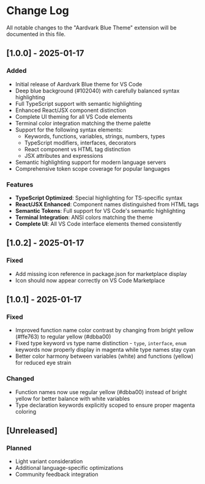 # Change Log

All notable changes to the "Aardvark Blue Theme" extension will be documented in this file.

## [1.0.0] - 2025-01-17

### Added

- Initial release of Aardvark Blue theme for VS Code
- Deep blue background (#102040) with carefully balanced syntax highlighting
- Full TypeScript support with semantic highlighting
- Enhanced React/JSX component distinction
- Complete UI theming for all VS Code elements
- Terminal color integration matching the theme palette
- Support for the following syntax elements:
  - Keywords, functions, variables, strings, numbers, types
  - TypeScript modifiers, interfaces, decorators
  - React component vs HTML tag distinction
  - JSX attributes and expressions
- Semantic highlighting support for modern language servers
- Comprehensive token scope coverage for popular languages

### Features

- **TypeScript Optimized**: Special highlighting for TS-specific syntax
- **React/JSX Enhanced**: Component names distinguished from HTML tags
- **Semantic Tokens**: Full support for VS Code's semantic highlighting
- **Terminal Integration**: ANSI colors matching the theme
- **Complete UI**: All VS Code interface elements themed consistently

## [1.0.2] - 2025-01-17

### Fixed
- Add missing icon reference in package.json for marketplace display
- Icon should now appear correctly on VS Code Marketplace

## [1.0.1] - 2025-01-17

### Fixed
- Improved function name color contrast by changing from bright yellow (#ffe763) to regular yellow (#dbba00)
- Fixed type keyword vs type name distinction - `type`, `interface`, `enum` keywords now properly display in magenta while type names stay cyan
- Better color harmony between variables (white) and functions (yellow) for reduced eye strain

### Changed  
- Function names now use regular yellow (#dbba00) instead of bright yellow for better balance with white variables
- Type declaration keywords explicitly scoped to ensure proper magenta coloring

## [Unreleased]

### Planned

- Light variant consideration
- Additional language-specific optimizations
- Community feedback integration
